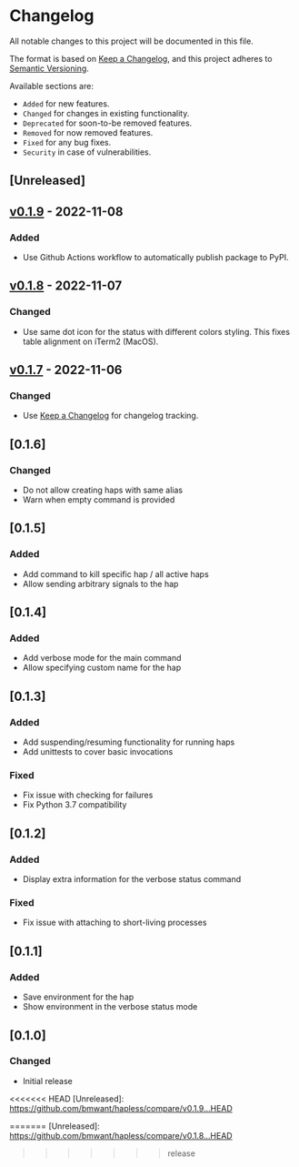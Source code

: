 # Changelog

All notable changes to this project will be documented in this file.

The format is based on [Keep a Changelog](https://keepachangelog.com/en/1.0.0/),
and this project adheres to [Semantic Versioning](https://semver.org/spec/v2.0.0.html).

Available sections are:

-   `Added` for new features.
-   `Changed` for changes in existing functionality.
-   `Deprecated` for soon-to-be removed features.
-   `Removed` for now removed features.
-   `Fixed` for any bug fixes.
-   `Security` in case of vulnerabilities.

## [Unreleased]

## [v0.1.9] - 2022-11-08

### Added

-   Use Github Actions workflow to automatically publish package to PyPI.

## [v0.1.8] - 2022-11-07

### Changed

-   Use same dot icon for the status with different colors styling. This fixes table alignment on iTerm2 (MacOS).

## [v0.1.7] - 2022-11-06

### Changed

-   Use [Keep a Changelog](https://keepachangelog.com/en/1.0.0/) for changelog tracking.

## [0.1.6]

### Changed

-   Do not allow creating haps with same alias
-   Warn when empty command is provided

## [0.1.5]

### Added

-   Add command to kill specific hap / all active haps
-   Allow sending arbitrary signals to the hap

## [0.1.4]

### Added

-   Add verbose mode for the main command
-   Allow specifying custom name for the hap

## [0.1.3]

### Added

-   Add suspending/resuming functionality for running haps
-   Add unittests to cover basic invocations

### Fixed

-   Fix issue with checking for failures
-   Fix Python 3.7 compatibility

## [0.1.2]

### Added

-   Display extra information for the verbose status command

### Fixed

-   Fix issue with attaching to short-living processes

## [0.1.1]

### Added

-   Save environment for the hap
-   Show environment in the verbose status mode

## [0.1.0]

### Changed

-   Initial release

<<<<<<< HEAD
[Unreleased]: https://github.com/bmwant/hapless/compare/v0.1.9...HEAD

[v0.1.9]: https://github.com/bmwant/hapless/compare/v0.1.7...v0.1.9
=======
[Unreleased]: https://github.com/bmwant/hapless/compare/v0.1.8...HEAD

[v0.1.8]: https://github.com/bmwant/hapless/compare/v0.1.7...v0.1.8
>>>>>>> release

[v0.1.7]: https://github.com/bmwant/hapless/compare/11fdb87894b497730bd1a3e04ce9d0c03e0015e1...v0.1.7
